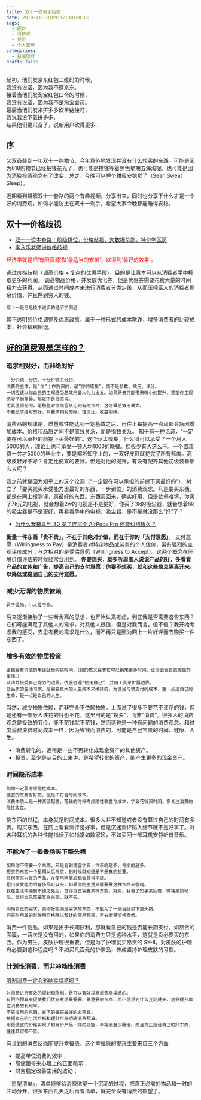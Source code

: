 ```yaml
---
title: 双十一防剁手指南
date: 2019-11-10T09:12:38+08:00
tags:
  - 理财
  - 消费观
  - 投资
  - 个人管理
categories:
  - 金融理财
draft: false
---
```

起初，他们发京东红包二维码的时候，  
我没有说话，因为我不逛京东。  
接着当他们发淘宝红包口令的时候，  
我没有说话，因为我不是淘宝会员。  
最后当他们发来拼多多砍单链接时，  
我说我没下载拼多多，  
结果他们更兴奋了，说新用户砍得更多...  
<!--more-->

## 序
又双叒叕到一年双十一购物节，今年意外地发现并没有什么想买的东西。可能是因为618购物节已经把钱花光了，也可能是攒钱等着黑色星期五海淘呢，也可能是因为消费投资观念有了改变，总之，今晚可以睡个甜蜜安稳觉了（Sean Sweat Sleep）。

近期看到讲解双十一套路的两个有趣视频，分享出来，同时也分享下什么才是一个好的消费观，如何才能防止在双十一剁手，希望大家今晚都能睡得安稳。

## 双十一价格歧视
* [双十一资本套路：阶级排位，价格歧视，大数据杀熟，特价学区房](https://www.bilibili.com/video/av74254215)
* [李永乐老师讲价格歧视](https://www.bilibili.com/video/av36313237)

<font color=red>经济学就是把‘有限资源’做‘最适当的安排’，以得到‘最好的效果’。</font>

通过价格歧视（调高价格 + 复杂的优惠手段），目的是让资本可以从消费者手中榨取更多的利润。
调高物品价格，并发放优化券，但是优惠券需要花费大量的时间精力去获得，从而通过时间成本来进行消费者分类定级，从而压榨富人的消费者剩余价值，并且挣到穷人的钱。

	双十一是信息技术进步的经济学倒退
其不透明的价格调整及优惠政策，属于一种形式的成本欺诈，增多消费者的比较成本，社会福利倒退。

## [好的消费观是怎样的？](http://www.zhihu.com/question/22034803)
### 追求相对好，而非绝对好
	一分价钱一分货，十分价钱五分货。
	消费的主体，是“你”；你购买的，是“你的感受”，而不是参数、效用、评分。
	一切应该以你自己的主观感受总效用最大化为出发。如果昂贵只能带来微小的提升，甚至你主观感受不到差异，那就不是很值得。
	尤其值得花的，是那些对你而言从无到有的东西，这时候总效用最大。
	不要追求绝对的好，只要求相对的好。性价比，收益明确。

消费品的规律是，质量或性能达到一定基数之后，再往上每提高一点点都会急剧增加成本。价格和品质之间不是直线关系，而是指数关系。 
知乎有一种论调，“一定要在可以承担的前提下买最好的”。这个话太模糊，什么叫可以承受？一个月入5000的人，理论上也可承受一顿人均1000的晚餐。但极少有人这么干。一个置装费一共才5000的毕业生，要是都听知乎上的，一双好皮鞋就花完了所有额度。高级皮鞋好不好？肯定比便宜的要好。但是对他的提升，有没有配齐其他初级装备那么大呢？

我之前就是因为知乎上的这个论调（“一定要在可以承担的前提下买最好的”），树立了「要买就买承受能力里最好的东西，一步到位」的消费观念。凡是要买东西，都是在网上搜测评，买最好的东西。东西买回来，确实好用，但是欲壑难填，你买了7k元的电视，就会想着2w的电视是不是更好，你买了3k的吸尘器，就会想着6k的吸尘器是不是更好。再看看手中的电视、吸尘器，是不是就没那么“好”了？

* [为什么我奋斗到 30 岁了连买个 AirPods Pro 还要纠结很久？](https://www.zhihu.com/question/353347108)

**衡量一件东西「贵不贵」，不在于其绝对价值，而在于你的「支付意愿」**。
支付意愿（Willingness to Pay）是消费者对特定物品或劳务的个人估价，带有强烈的主观评价成分；与之相对的是受偿意愿（Willingness to Accept）。这两个概念在环境价值评估的时候经常会用到。
**你要想买，就多听周围人说说产品的好，多看看产品的宣传和广告，提高自己的支付意愿；你要不想买，就和这些信息隔离开来，以降低或稳固自己的支付意愿。**

### 减少无谓的物质依赖
	君子役物，小人役于物。

后来逐渐接触了一些断舍离的思想，也开始认真考虑，到底我是否需要这些东西？它们可能满足了其他人的需求，对其他人很值，但是对我而言，值不值？我开始考虑我的感受，去思考我的需求是什么，而不再只是因为网上一片好评而去购买一件东西了。

### 增多有效的物质投资

	金钱最有价值的用途就是购买时间。（钱的意义在于它可以换来更多时间，让你去做自己想做的事情。）
	认清并接受自己能力的边界，依此合理“使用自己”，并用工具来扩展边界。
	低品质的生活习惯，是需要巨大的人生成本来维持的。为低劣习惯支付的成本，重一点是自己的生命，轻一点是自己的人生。

当然，减少物质依赖，而非完全不依赖物质。上面说了很多不要花不该花的钱，但是还有一部分人该花的钱也不花。这里用的是“投资”，而非“消费”。很多人的消费观念是极致的节俭，能不花钱就不花钱，然而这也是一种有问题的消费观念。和过度消费浪费时间成本一样，因为省钱而浪费的，可能是自己宝贵的时间、健康、人生。

* 消费转化的，通常是一些不再转化成现金资产的其他资产。
* 投资，至少是从目的上来讲，是希望转化的资产，能产生更多的现金资产。

### 时间隐形成本

	购物一定要考虑隐性成本。
	便宜的东西有好货，但是不符合时间成本。
	消费本质上是一种资源配置，花钱的时候考虑隐性收益与成本，学会花钱买时间。多关注消费的隐性收益。

挑东西的过程，本身就是时间成本。很多人并不知道或者没有算过自己的时间有多贵。购买东西，在网上看看测评是好事，但是沉迷测评陷入细节就不是好事了。对各种耳机的各种性能指标了如指掌如数家珍，不如买回一部耳机安静听首音乐。

### 不能为了一根香肠买下整头猪
	如果你不需要一个东西，只是看到便宜才买，你买的越多，亏损的越多。
	想买的东西一个星期以后再买，到时候就知道是不是真的想要。
	任何带来兴奋的产品，在使用两周后都会显得平庸。
	超出承受能力的奢侈品可以买，如果你的生活真需要靠这种东西来慰藉。
	我在生活中遇到不便之处后，觉得自己需要某样东西，就买。我看了知乎某回答、微博某热帖后，觉得自己需要某样东西，就不买。

	明确自己的需求，买刚好能满足需求的东西，不能为了一根香肠买下整头猪。
	购买耐用品的时候用价格除以预计的使用频率，再去衡量价格高低。

消费一件物品，如果是出于长期获利，那就看自己的钱是否能长期支付。如昂贵的面膜，一两次是没有用的，如果你的消费力只是这种水平，这就是没必要买的东西。作为男生，皮肤护理很重要，但是为了护理就买昂贵的 SK-II，对皮肤的护理有必要到这种程度吗？不如买几百元的护肤品，养成坚持护理皮肤的习惯。

### 计划性消费，而非冲动性消费
[限制消费一定会影响幸福感吗？](https://sspai.com/post/47827)

	对消费进行有效的规划和限制，是可以有效提高消费幸福感的。
	有限的预算会促使我们优先考虑最需要、最重要的东西，而不是想到什么立刻就买。这会提升单位消费的利用率。
	不买没用的东西，省下的钱买最好的必需品。
	根据自己的生活目标和理财目标明确消费预算。
	用更便宜的价格实现了和高价产品一样的功能，幸福感至少翻倍。而且真正适合自己的好东西，往往其实都不贵。

有计划的消费反而能提升幸福感。这个幸福感的提升主要来自三个方面
* 提高单位消费的效率；
* 高储蓄带来心理上的正面暗示；
* 财务稳定改善生活的波动；

「愿望清单」，清单能够给消费欲望一个沉淀的过程，把真正必需的物品和一时的冲动分开。很多东西几天之后再看清单，就完全没有消费的欲望了。
